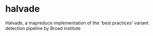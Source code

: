 halvade
=======

Halvade, a mapreduce implementation of the 'best practices' variant detection pipeline by Broad institute
